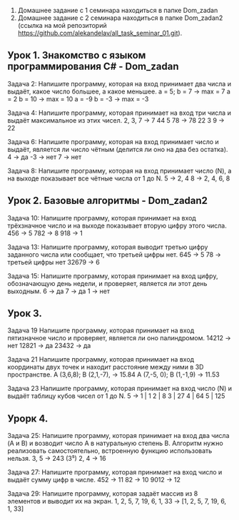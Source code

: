 1. Домашнее задание с 1 семинара находиться в папке Dom_zadan
2. Домашнее задание с 2 семинара находиться в папке Dom_zadan2
(ссылка на мой репозиторий https://github.com/alekandelav/all_task_seminar_01.git).


## Урок 1. Знакомство с языком программирования С# - Dom_zadan
Задача 2: Напишите программу, которая на вход принимает два числа и выдаёт, какое число большее, а какое меньшее.
a = 5; b = 7 -> max = 7
a = 2 b = 10 -> max = 10
a = -9 b = -3 -> max = -3

Задача 4: Напишите программу, которая принимает на вход три числа и выдаёт максимальное из этих чисел.
2, 3, 7 -> 7
44 5 78 -> 78
22 3 9 -> 22

Задача 6: Напишите программу, которая на вход принимает число и выдаёт, является ли число чётным (делится ли оно на два без остатка).
4 -> да
-3 -> нет
7 -> нет

Задача 8: Напишите программу, которая на вход принимает число (N), а на выходе показывает все чётные числа от 1 до N.
5 -> 2, 4
8 -> 2, 4, 6, 8


## Урок 2. Базовые алгоритмы - Dom_zadan2
Задача 10: Напишите программу, которая принимает на вход трёхзначное число и на выходе показывает вторую цифру этого числа.
456 -> 5
782 -> 8
918 -> 1

Задача 13: Напишите программу, которая выводит третью цифру заданного числа или сообщает, что третьей цифры нет.
645 -> 5
78 -> третьей цифры нет
32679 -> 6

Задача 15: Напишите программу, которая принимает на вход цифру, обозначающую день недели, и проверяет, является ли этот день выходным.
6 -> да
7 -> да
1 -> нет

## Урок 3.

Задача 19
Напишите программу, которая принимает на вход пятизначное число и проверяет, является ли оно палиндромом.
14212 -> нет
12821 -> да
23432 -> да

Задача 21
Напишите программу, которая принимает на вход координаты двух точек и находит расстояние между ними в 3D пространстве.
A (3,6,8); B (2,1,-7), -> 15.84
A (7,-5, 0); B (1,-1,9) -> 11.53

Задача 23
Напишите программу, которая принимает на вход число (N) и выдаёт таблицу кубов чисел от 1 до N.
5 ->
1 | 1
2 | 8
3 | 27
4 | 64
5 | 125

## Урорк 4.

Задача 25: Напишите программу, которая принимает на вход два числа (A и B) и возводит число A в натуральную степень B.
Алгоритм нужно реализовать самостоятельно, встроенную функцию использовать нельзя.
3, 5 -> 243 (3⁵)
2, 4 -> 16

Задача 27: Напишите программу, которая принимает на вход число и выдаёт сумму цифр в числе.
452 -> 11
82 -> 10
9012 -> 12

Задача 29: Напишите программу, которая задаёт массив из 8 элементов и выводит их на экран.
1, 2, 5, 7, 19, 6, 1, 33 -> [1, 2, 5, 7, 19, 6, 1, 33]
